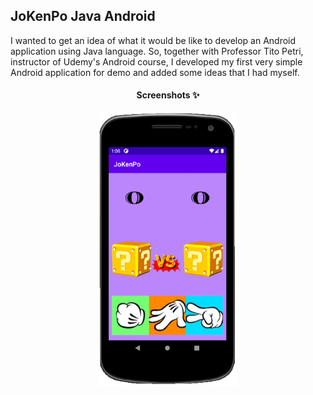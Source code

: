 ## JoKenPo Java Android
I wanted to get an idea of ​​what it would be like to develop an Android application using Java language. So, together with Professor Tito Petri, instructor of Udemy's Android course, I developed my first very simple Android application for demo and added some ideas that I had myself.

<h4 align="center">Screenshots ✨</h4>
<p align="center">
<a href="https://www.kernel.org/" target="_blank"><img align="center" width="220px" alt="linux" src="screenshots/JoKenPo.gif"/></a>
</p>

